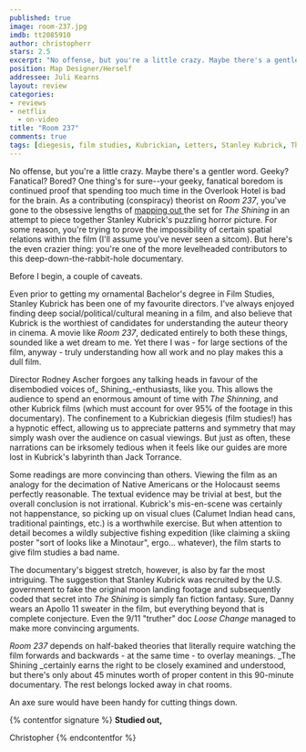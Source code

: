 ```yaml
---
published: true
image: room-237.jpg
imdb: tt2085910
author: christopherr
stars: 2.5
excerpt: "No offense, but you're a little crazy. Maybe there's a gentler word. Geeky? Fanatical? Bored? One thing's for sure--your geeky, fanatical boredom is continued proof that spending too much time in the Overlook Hotel is bad for the brain. As a contributing (conspiracy) theorist on _Room 237_, you've gone to the obsessive lengths of mapping out the set for _The Shining_ in an attempt to piece together Stanley Kubrick's puzzling horror picture. For some reason, you're trying to prove the impossibility of certain spatial relations within the film (I'll assume you've never seen a sitcom). But here's the even crazier thing: you're one of the more levelheaded contributors to this deep-down-the-rabbit-hole documentary."
position: Map Designer/Herself
addressee: Juli Kearns
layout: review
categories:
- reviews
- netflix
  - on-video
title: "Room 237"
comments: true
tags: [diegesis, film studies, Kubrickian, Letters, Stanley Kubrick, The Shinning]
---
```

No offense, but you're a little crazy. Maybe there's a gentler word. Geeky? Fanatical? Bored? One thing's for sure--your geeky, fanatical boredom is continued proof that spending too much time in the Overlook Hotel is bad for the brain. As a contributing (conspiracy) theorist on _Room 237_, you've gone to the obsessive lengths of [mapping out ][1]the set for _The Shining_ in an attempt to piece together Stanley Kubrick's puzzling horror picture. For some reason, you're trying to prove the impossibility of certain spatial relations within the film (I'll assume you've never seen a sitcom). But here's the even crazier thing: you're one of the more levelheaded contributors to this deep-down-the-rabbit-hole documentary.

   [1]: http://www.idyllopuspress.com/meanwhile/13834/updated-maps-of-the-shining/

Before I begin, a couple of caveats.

Even prior to getting my ornamental Bachelor's degree in Film Studies, Stanley Kubrick has been one of my favourite directors. I've always enjoyed finding deep social/political/cultural meaning in a film, and also believe that Kubrick is the worthiest of candidates for understanding the auteur theory in cinema. A movie like _Room 237_, dedicated entirely to both these things, sounded like a wet dream to me.  Yet there I was - for large sections of the film, anyway - truly understanding how all work and no play makes this a dull film.

 Director Rodney Ascher forgoes any talking heads in favour of the disembodied voices of_ Shining_-enthusiasts, like you. This allows the audience to spend an enormous amount of time with _The Shinning_, and other Kubrick films (which must account for over 95% of the footage in this documentary). The confinement to a Kubrickian diegesis (film studies!) has a hypnotic effect, allowing us to appreciate patterns and symmetry that may simply wash over the audience on casual viewings. But just as often, these narrations can be irksomely tedious when it feels like our guides are more lost in Kubrick's labyrinth than Jack Torrance.

Some readings are more convincing than others. Viewing the film as an analogy for the decimation of Native Americans or the Holocaust seems perfectly reasonable. The textual evidence may be trivial at best, but the overall conclusion is not irrational. Kubrick's mis-en-scene was certainly not happenstance, so picking up on visual clues (Calumet Indian head cans, traditional paintings, etc.) is a worthwhile exercise. But when attention to detail becomes a wildly subjective fishing expedition (like claiming a skiing poster "sort of looks like a Minotaur", ergo… whatever), the film starts to give film studies a bad name.

The documentary's biggest stretch, however, is also by far the most intriguing. The suggestion that Stanley Kubrick was recruited by the U.S. government to fake the original moon landing footage and subsequently coded that secret into _The Shining_ is simply fan fiction fantasy. Sure, Danny wears an Apollo 11 sweater in the film, but everything beyond that is complete conjecture. Even the 9/11 "truther" doc _Loose Change_ managed to make more convincing arguments.

_Room 237_ depends on half-baked theories that literally require watching the film forwards and backwards - at the same time - to overlay meanings. _The Shining _certainly earns the right to be closely examined and understood, but there's only about 45 minutes worth of proper content in this 90-minute documentary. The rest belongs locked away in chat rooms.

An axe sure would have been handy for cutting things down.

{% contentfor signature %}
**Studied out,**

Christopher
{% endcontentfor %}